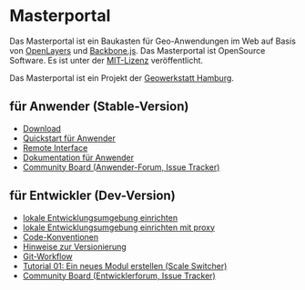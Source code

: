 Masterportal
=================
Das Masterportal ist ein Baukasten für Geo-Anwendungen im Web auf Basis von [OpenLayers](https://openlayers.org) und [Backbone.js](https://backbonejs.org). Das Masterportal ist OpenSource Software. Es ist unter der [MIT-Lizenz](https://bitbucket.org/lgv-g12/lgv/src/stable/License.txt) veröffentlicht.

Das Masterportal ist ein Projekt der [Geowerkstatt Hamburg](https://geowerkstatt-hamburg.de).

## für Anwender (Stable-Version)
* [Download](https://bitbucket.org/lgv-g12/lgv/downloads/)
* [Quickstart für Anwender](stable/doc/setup.md)
* [Remote Interface](stable/doc/remoteInterface.md)
* [Dokumentation für Anwender](stable/doc/doc.md)
* [Community Board (Anwender-Forum, Issue Tracker)](https://trello.com/c/qajdXkMa/110-willkommen)

## für Entwickler (Dev-Version)
* [lokale Entwicklungsumgebung einrichten](doc/setup-dev.md)
* [lokale Entwicklungsumgebung einrichten mit proxy](doc/setup-dev-proxy.md)
* [Code-Konventionen](doc/conventions.md)
* [Hinweise zur Versionierung](doc/Versionierung.md)
* [Git-Workflow](doc/git-workflow.md)
* [Tutorial 01: Ein neues Modul erstellen (Scale Switcher)](doc/02_tutorial_new_module_scale_switcher.md)
* [Community Board (Entwicklerforum, Issue Tracker)](https://trello.com/c/qajdXkMa/110-willkommen)

